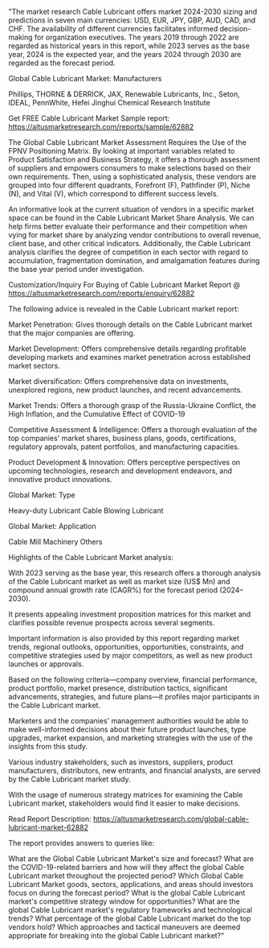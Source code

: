 "The market research Cable Lubricant offers market 2024-2030 sizing and predictions in seven main currencies: USD, EUR, JPY, GBP, AUD, CAD, and CHF. The availability of different currencies facilitates informed decision-making for organization executives. The years 2019 through 2022 are regarded as historical years in this report, while 2023 serves as the base year, 2024 is the expected year, and the years 2024 through 2030 are regarded as the forecast period.

Global Cable Lubricant Market: Manufacturers

Phillips, THORNE & DERRICK, JAX, Renewable Lubricants, Inc., Seton, IDEAL, PennWhite, Hefei Jinghui Chemical Research Institute

Get FREE Cable Lubricant Market Sample report: https://altusmarketresearch.com/reports/sample/62882

The Global Cable Lubricant Market Assessment Requires the Use of the FPNV Positioning Matrix. By looking at important variables related to Product Satisfaction and Business Strategy, it offers a thorough assessment of suppliers and empowers consumers to make selections based on their own requirements. Then, using a sophisticated analysis, these vendors are grouped into four different quadrants, Forefront (F), Pathfinder (P), Niche (N), and Vital (V), which correspond to different success levels.

An informative look at the current situation of vendors in a specific market space can be found in the Cable Lubricant Market Share Analysis. We can help firms better evaluate their performance and their competition when vying for market share by analyzing vendor contributions to overall revenue, client base, and other critical indicators. Additionally, the Cable Lubricant analysis clarifies the degree of competition in each sector with regard to accumulation, fragmentation domination, and amalgamation features during the base year period under investigation.

Customization/Inquiry For Buying of Cable Lubricant Market Report @ https://altusmarketresearch.com/reports/enquiry/62882

The following advice is revealed in the Cable Lubricant market report:

Market Penetration: Gives thorough details on the Cable Lubricant market that the major companies are offering.

Market Development: Offers comprehensive details regarding profitable developing markets and examines market penetration across established market sectors.

Market diversification: Offers comprehensive data on investments, unexplored regions, new product launches, and recent advancements.

Market Trends: Offers a thorough grasp of the Russia-Ukraine Conflict, the High Inflation, and the Cumulative Effect of COVID-19

Competitive Assessment & Intelligence: Offers a thorough evaluation of the top companies' market shares, business plans, goods, certifications, regulatory approvals, patent portfolios, and manufacturing capacities.

Product Development & Innovation: Offers perceptive perspectives on upcoming technologies, research and development endeavors, and innovative product innovations.

Global Market: Type

Heavy-duty Lubricant
Cable Blowing Lubricant

Global Market: Application

Cable
Mill Machinery
Others

Highlights of the Cable Lubricant Market analysis:

With 2023 serving as the base year, this research offers a thorough analysis of the Cable Lubricant market as well as market size (US$ Mn) and compound annual growth rate (CAGR%) for the forecast period (2024–2030).

It presents appealing investment proposition matrices for this market and clarifies possible revenue prospects across several segments.

Important information is also provided by this report regarding market trends, regional outlooks, opportunities, opportunities, constraints, and competitive strategies used by major competitors, as well as new product launches or approvals.

Based on the following criteria—company overview, financial performance, product portfolio, market presence, distribution tactics, significant advancements, strategies, and future plans—it profiles major participants in the Cable Lubricant market.

Marketers and the companies' management authorities would be able to make well-informed decisions about their future product launches, type upgrades, market expansion, and marketing strategies with the use of the insights from this study.

Various industry stakeholders, such as investors, suppliers, product manufacturers, distributors, new entrants, and financial analysts, are served by the Cable Lubricant market study.

With the usage of numerous strategy matrices for examining the Cable Lubricant market, stakeholders would find it easier to make decisions.

Read Report Description: https://altusmarketresearch.com/global-cable-lubricant-market-62882

The report provides answers to queries like:

What are the Global Cable Lubricant Market's size and forecast?
What are the COVID-19-related barriers and how will they affect the global Cable Lubricant market throughout the projected period?
Which Global Cable Lubricant Market goods, sectors, applications, and areas should investors focus on during the forecast period?
What is the global Cable Lubricant market's competitive strategy window for opportunities?
What are the global Cable Lubricant market's regulatory frameworks and technological trends?
What percentage of the global Cable Lubricant market do the top vendors hold?
Which approaches and tactical maneuvers are deemed appropriate for breaking into the global Cable Lubricant market?"
